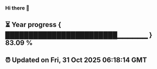 ### Hi there 👋
⏳ Year progress { ████████████████████████▁▁▁▁▁▁ } 83.09 %
---
⏰ Updated on Fri, 31 Oct 2025 06:18:14 GMT
---
